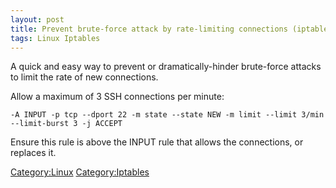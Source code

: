 ```yaml
---
layout: post 
title: Prevent brute-force attack by rate-limiting connections (iptables)
tags: Linux Iptables
---
```


A quick and easy way to prevent or dramatically-hinder brute-force
attacks to limit the rate of new connections.

Allow a maximum of 3 SSH connections per minute:

    -A INPUT -p tcp --dport 22 -m state --state NEW -m limit --limit 3/min --limit-burst 3 -j ACCEPT

Ensure this rule is above the INPUT rule that allows the connections, or
replaces it.

[Category:Linux](Category:Linux "wikilink")
[Category:Iptables](Category:Iptables "wikilink")
